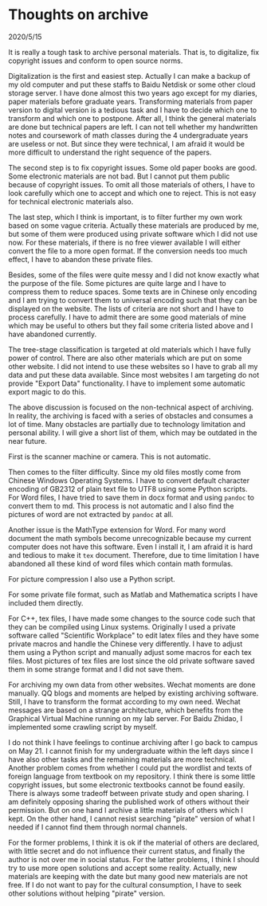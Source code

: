 # Thoughts on archive
2020/5/15

It is really a tough task to archive personal materials. That is, to digitalize,
fix copyright issues and conform to open source norms.

Digitalization is the first and easiest step. Actually I can make a backup of
my old computer and put these staffs to Baidu Netdisk or some other cloud storage
server. I have done almost this two years ago except for my diaries, paper materials
before graduate years. Transforming materials from paper version to digital version
is a tedious task and I have to decide which one to transform and which one to postpone.
After all, I think the general materials are done but technical papers are left.
I can not tell whether my handwritten notes and coursework of math classes during the 4 undergraduate years are useless or not. But since they were technical, I am afraid it would
be more difficult to understand the right sequence of the papers.

The second step is to fix copyright issues. Some old paper books are good. Some electronic materials are not bad. But I cannot put them public because of copyright issues. To omit all those materials of others, I have to look carefully which one to accept and which one to reject. This is not easy for technical electronic materials also.

The last step, which I think is important, is to filter further my own work based on some
vague criteria. Actually these materials are produced by me, but some of them were produced
using private software which I did not use now. For these materials, if there is no free viewer available I will either convert the file to a more open format. If the conversion needs too much effect, I have to abandon these private files.

Besides, some of the files were quite messy and I did not
know exactly what the purpose of the file. Some pictures are quite large and I have to compress them to reduce spaces. Some texts are in Chinese only encoding and I am trying to convert them to universal encoding such that they can be displayed on the website. The lists of criteria are not short and I have to process carefully. I have to admit there are some good materials of mine which may be useful to others but they fail some criteria listed above and I have abandoned currently.

The tree-stage classification is targeted at old materials which I have fully power of control. There are also other materials which are put on some other website. I did not intend to use these websites so I have to grab all my data and put these data available.
Since most websites I am targeting do not provide "Export Data" functionality. I have to
implement some automatic export magic to do this.

The above discussion is focused on the non-technical aspect of archiving. In reality,
the archiving is faced with a series of obstacles and consumes a lot of time.
Many obstacles are partially due to technology limitation and personal ability. I will
give a short list of them, which may be outdated in the near future.

First is the scanner machine or camera. This is not automatic.

Then comes to the filter difficulty. Since my old files mostly come from Chinese Windows Operating Systems. I have
to convert default character encoding of GB2312 of plain text file to UTF8 using some Python scripts. For Word files, I have tried to save them in docx format and using `pandoc` to convert them to md. This process is not automatic and I also find the pictures of word are not extracted by `pandoc` at all.

Another issue is the MathType extension for Word. For many word document the math symbols become unrecognizable because my current computer does not have this software. Even I install it, I am afraid it is hard and tedious to make it `tex` document. Therefore, due to time limitation I have abandoned all these kind of word files which contain math formulas.

For picture compression I also use a Python script.

For some private file format, such as Matlab and Mathematica scripts I have included them
 directly.

For C++, tex files, I have made some changes to the source code such that they can be compiled using Linux systems. Originally I used a private software called "Scientific Workplace" to edit latex files and they have some private macros and handle the Chinese very differently. I have to adjust them using a Python script and manually adjust some macros for each tex files. Most pictures of tex files are lost since the old private software saved them in some strange format and I did not save them.

For archiving my own data from other websites. Wechat moments are done manually.
QQ blogs and moments are helped by existing archiving software. Still, I have to transform
the format according to my own need. Wechat messages are based on a strange architecture,
which benefits from the Graphical Virtual Machine running on my lab server. For Baidu Zhidao, I implemented some crawling script by myself.

I do not think I have feelings to continue archiving after I go back to campus on May 21.
I cannot finish for my undergraduate within the left days since I have also other tasks and
the remaining materials are more technical. Another problem comes from whether I could put
the wordlist and texts of foreign language from textbook on my repository. I think there is
some little copyright issues, but some electronic textbooks cannot be found easily.
There is always some tradeoff between private study and open sharing. I am definitely opposing sharing the published work of others without their permission. But on one hand I archive a little materials of others which I kept. On the other hand, I cannot resist searching "pirate" version of what I needed if I cannot find them through normal channels.

For the former problems, I think it is ok if the material of others are declared, with little secret and do not influence their current status, and finally the author is not over me in social status. For the latter problems, I think I should try to use more open solutions and accept some reality. Actually, new materials are keeping with the date but many good new materials are not free. If I do not want to pay for the cultural consumption,
I have to seek other solutions without helping "pirate" version.